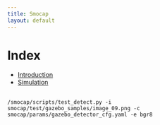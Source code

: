 ```yaml
---
title: Smocap
layout: default
---
```

<script src="https://cdn.mathjax.org/mathjax/latest/MathJax.js?config=TeX-AMS-MML_HTMLorMML" type="text/javascript"></script>

# Index

  * [Introduction](introduction.html)
  * [Simulation](simulation.html)



##
```
/smocap/scripts/test_detect.py -i smocap/test/gazebo_samples/image_09.png -c smocap/params/gazebo_detector_cfg.yaml -e bgr8
```
